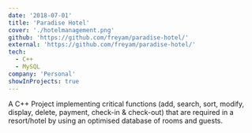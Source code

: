 ```yaml
---
date: '2018-07-01'
title: 'Paradise Hotel'
cover: './hotelmanagement.png'
github: 'https://github.com/freyam/paradise-hotel/'
external: 'https://github.com/freyam/paradise-hotel/'
tech:
  - C++
  - MySQL
company: 'Personal'
showInProjects: true
---
```


A C++ Project implementing critical functions (add, search, sort, modify, display, delete, payment, check-in & check-out) that are required in a resort/hotel by using an optimised database of rooms and guests.
